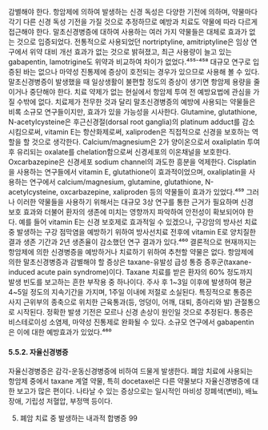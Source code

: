 감별해야 한다. 항암제에 의하여 발생하는 신경 독성은 다양한 기전에 의하며, 약물마다 각기 다른 신경 독성 기전을 가질 것으로 추정하므로 예방과 치료도 약물에 따라 다르게 접근해야 한다.
말초신경병증에 대하여 사용하는 여러 가지 약물들은 대체로 효과가 없는 것으로 입증되었다. 전통적으로 사용되었던 nortriptyline, amitriptyline은 임상 연구에서 위약 대비 개선 효과가 없는 것으로 밝혀졌고, 최근 사용량이 늘고 있는 gabapentin, lamotrigine도 위약과 비교하여 차이가 없었다.⁴⁵⁵⁻⁴⁵⁸ 대규모 연구로 입증된 바는 없으나 마약성 진통제에 증상이 호전되는 경우가 있으므로 사용해 볼 수 있다. 말초신경병증이 발생했을 때 일상생활이 불편할 정도의 증상이 생기면 항암제 용량을 줄이거나 중단해야 한다.
치료 약제가 없는 현실에서 항암제 투여 전 예방요법에 관심을 가질 수밖에 없다. 치료제가 전무한 것과 달리 말초신경병증의 예방에 사용되는 약물들은 비록 소규모 연구들이지만, 효과가 있을 가능성을 시사한다.
Glutamine, glutathione, N-acetylcysteine은 후근신경절(dorsal root ganglia)의 platinum adduct를 감소시킴으로써, vitamin E는 항산화제로써, xaliproden은 직접적으로 신경을 보호하는 역할을 할 것으로 생각한다. Calcium/magnesium은 2가 양이온으로서 oxaliplatin 투여 후 유리되는 oxalate를 chelation함으로써 신경세포의 이온채널을 보호한다. Oxcarbazepine은 신경세포 sodium channel의 과도한 흥분을 억제한다. Cisplatin을 사용하는 연구들에서 vitamin E, glutathione이 효과적이었으며, oxaliplatin을 사용하는 연구에서 calcium/magnesium, glutamine, glutathione, N-acetylcysteine, oxcarbazepine, xaliproden 등의 약물들이 효과가 있었다.⁴⁵⁹ 그러나 이러한 약물들을 사용하기 위해서는 대규모 3상 연구를 통한 근거가 필요하며 신경 보호 효과와 더불어 환자의 생존에 미치는 영향까지 파악하여 안전성이 확보되어야 한다. 예를 들어 vitamin E는 신경 보호제로 효과적일 수 있겠으나, 구강암의 방사선 치료 중 발생하는 구강 점막염을 예방하기 위하여 방사선치료 전후에 vitamin E로 양치질한 결과 생존 기간과 2년 생존율이 감소했던 연구 결과가 있다.⁴⁶⁰
결론적으로 현재까지는 항암제에 의한 신경병증을 예방하거나 치료하기 위하여 추천할 약물은 없다.
항암제에 의한 말초신경병증과 감별해야 할 증상은 taxane-유발성 급성 통증 증후군(taxane-induced acute pain syndrome)이다. Taxane 치료를 받은 환자의 60% 정도까지 발생 빈도를 보고하는 흔한 부작용 중 하나이다. 주사 후 1~3일 이후에 발생하여 평균 4~5일 정도의 지속기간을 가지며, 1주일 이내에 저절로 소실된다. 특징적으로 통증은 사지 근위부의 종축으로 위치한 근육통과(등, 엉덩이, 어깨, 대퇴, 종아리와 발) 관절통으로 시작된다. 정확한 발생 기전은 모르나 신경 손상이 원인일 것으로 추정된다. 통증은 비스테로이성 소염제, 마약성 진통제로 완화될 수 있다. 소규모 연구에서 gabapentin은 이에 대한 예방효과가 있었다.⁴⁶⁰

#### 5.5.2. 자율신경병증

자율신경병증은 감각-운동신경병증에 비하여 드물게 발생한다. 폐암 치료에 사용되는 항암제 중에서 taxane 계열 약물, 특히 docetaxel은 다른 약물보다 자율신경병증에 대한 보고가 많은 편이다. 나타날 수 있는 증상으로는 일시적인 마비성 장폐색(변비), 배뇨 장애, 기립성 저혈압, 부정맥 등이다.

5. 폐암 치료 중 발생하는 내과적 합병증 <PAGE>99